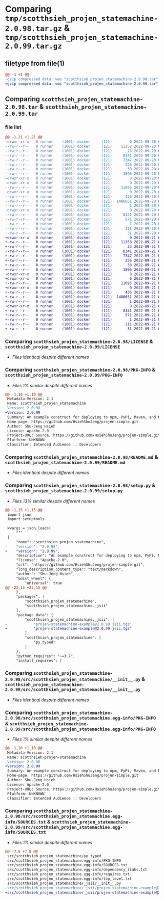 # Comparing `tmp/scotthsieh_projen_statemachine-2.0.98.tar.gz` & `tmp/scotthsieh_projen_statemachine-2.0.99.tar.gz`

## filetype from file(1)

```diff
@@ -1 +1 @@
-gzip compressed data, was "scotthsieh_projen_statemachine-2.0.98.tar", last modified: Tue Sep 20 01:51:03 2022, max compression
+gzip compressed data, was "scotthsieh_projen_statemachine-2.0.99.tar", last modified: Wed Sep 21 01:58:40 2022, max compression
```

## Comparing `scotthsieh_projen_statemachine-2.0.98.tar` & `scotthsieh_projen_statemachine-2.0.99.tar`

### file list

```diff
@@ -1,21 +1,21 @@
-drwxr-xr-x   0 runner    (1001) docker     (121)        0 2022-09-20 01:51:03.366166 scotthsieh_projen_statemachine-2.0.98/
--rw-r--r--   0 runner    (1001) docker     (121)    11358 2022-09-20 01:50:51.000000 scotthsieh_projen_statemachine-2.0.98/LICENSE
--rw-r--r--   0 runner    (1001) docker     (121)       23 2022-09-20 01:50:51.000000 scotthsieh_projen_statemachine-2.0.98/MANIFEST.in
--rw-r--r--   0 runner    (1001) docker     (121)     8341 2022-09-20 01:51:03.366166 scotthsieh_projen_statemachine-2.0.98/PKG-INFO
--rw-r--r--   0 runner    (1001) docker     (121)     7347 2022-09-20 01:50:51.000000 scotthsieh_projen_statemachine-2.0.98/README.md
--rw-r--r--   0 runner    (1001) docker     (121)      236 2022-09-20 01:50:51.000000 scotthsieh_projen_statemachine-2.0.98/pyproject.toml
--rw-r--r--   0 runner    (1001) docker     (121)       38 2022-09-20 01:51:03.366166 scotthsieh_projen_statemachine-2.0.98/setup.cfg
--rw-r--r--   0 runner    (1001) docker     (121)     1896 2022-09-20 01:50:51.000000 scotthsieh_projen_statemachine-2.0.98/setup.py
-drwxr-xr-x   0 runner    (1001) docker     (121)        0 2022-09-20 01:51:03.362166 scotthsieh_projen_statemachine-2.0.98/src/
-drwxr-xr-x   0 runner    (1001) docker     (121)        0 2022-09-20 01:51:03.362166 scotthsieh_projen_statemachine-2.0.98/src/scotthsieh_projen_statemachine/
--rw-r--r--   0 runner    (1001) docker     (121)    11695 2022-09-20 01:50:51.000000 scotthsieh_projen_statemachine-2.0.98/src/scotthsieh_projen_statemachine/__init__.py
-drwxr-xr-x   0 runner    (1001) docker     (121)        0 2022-09-20 01:51:03.362166 scotthsieh_projen_statemachine-2.0.98/src/scotthsieh_projen_statemachine/_jsii/
--rw-r--r--   0 runner    (1001) docker     (121)      436 2022-09-20 01:50:51.000000 scotthsieh_projen_statemachine-2.0.98/src/scotthsieh_projen_statemachine/_jsii/__init__.py
--rw-r--r--   0 runner    (1001) docker     (121)  1486651 2022-09-20 01:50:51.000000 scotthsieh_projen_statemachine-2.0.98/src/scotthsieh_projen_statemachine/_jsii/projen-statemachine-example@2.0.98.jsii.tgz
--rw-r--r--   0 runner    (1001) docker     (121)        1 2022-09-20 01:50:51.000000 scotthsieh_projen_statemachine-2.0.98/src/scotthsieh_projen_statemachine/py.typed
-drwxr-xr-x   0 runner    (1001) docker     (121)        0 2022-09-20 01:51:03.362166 scotthsieh_projen_statemachine-2.0.98/src/scotthsieh_projen_statemachine.egg-info/
--rw-r--r--   0 runner    (1001) docker     (121)     8341 2022-09-20 01:51:02.000000 scotthsieh_projen_statemachine-2.0.98/src/scotthsieh_projen_statemachine.egg-info/PKG-INFO
--rw-r--r--   0 runner    (1001) docker     (121)      571 2022-09-20 01:51:03.000000 scotthsieh_projen_statemachine-2.0.98/src/scotthsieh_projen_statemachine.egg-info/SOURCES.txt
--rw-r--r--   0 runner    (1001) docker     (121)        1 2022-09-20 01:51:02.000000 scotthsieh_projen_statemachine-2.0.98/src/scotthsieh_projen_statemachine.egg-info/dependency_links.txt
--rw-r--r--   0 runner    (1001) docker     (121)      111 2022-09-20 01:51:03.000000 scotthsieh_projen_statemachine-2.0.98/src/scotthsieh_projen_statemachine.egg-info/requires.txt
--rw-r--r--   0 runner    (1001) docker     (121)       31 2022-09-20 01:51:03.000000 scotthsieh_projen_statemachine-2.0.98/src/scotthsieh_projen_statemachine.egg-info/top_level.txt
+drwxr-xr-x   0 runner    (1001) docker     (121)        0 2022-09-21 01:58:40.342409 scotthsieh_projen_statemachine-2.0.99/
+-rw-r--r--   0 runner    (1001) docker     (121)    11358 2022-09-21 01:58:23.000000 scotthsieh_projen_statemachine-2.0.99/LICENSE
+-rw-r--r--   0 runner    (1001) docker     (121)       23 2022-09-21 01:58:23.000000 scotthsieh_projen_statemachine-2.0.99/MANIFEST.in
+-rw-r--r--   0 runner    (1001) docker     (121)     8341 2022-09-21 01:58:40.342409 scotthsieh_projen_statemachine-2.0.99/PKG-INFO
+-rw-r--r--   0 runner    (1001) docker     (121)     7347 2022-09-21 01:58:23.000000 scotthsieh_projen_statemachine-2.0.99/README.md
+-rw-r--r--   0 runner    (1001) docker     (121)      236 2022-09-21 01:58:23.000000 scotthsieh_projen_statemachine-2.0.99/pyproject.toml
+-rw-r--r--   0 runner    (1001) docker     (121)       38 2022-09-21 01:58:40.342409 scotthsieh_projen_statemachine-2.0.99/setup.cfg
+-rw-r--r--   0 runner    (1001) docker     (121)     1896 2022-09-21 01:58:23.000000 scotthsieh_projen_statemachine-2.0.99/setup.py
+drwxr-xr-x   0 runner    (1001) docker     (121)        0 2022-09-21 01:58:40.338409 scotthsieh_projen_statemachine-2.0.99/src/
+drwxr-xr-x   0 runner    (1001) docker     (121)        0 2022-09-21 01:58:40.338409 scotthsieh_projen_statemachine-2.0.99/src/scotthsieh_projen_statemachine/
+-rw-r--r--   0 runner    (1001) docker     (121)    11695 2022-09-21 01:58:23.000000 scotthsieh_projen_statemachine-2.0.99/src/scotthsieh_projen_statemachine/__init__.py
+drwxr-xr-x   0 runner    (1001) docker     (121)        0 2022-09-21 01:58:40.338409 scotthsieh_projen_statemachine-2.0.99/src/scotthsieh_projen_statemachine/_jsii/
+-rw-r--r--   0 runner    (1001) docker     (121)      436 2022-09-21 01:58:23.000000 scotthsieh_projen_statemachine-2.0.99/src/scotthsieh_projen_statemachine/_jsii/__init__.py
+-rw-r--r--   0 runner    (1001) docker     (121)  1486651 2022-09-21 01:58:23.000000 scotthsieh_projen_statemachine-2.0.99/src/scotthsieh_projen_statemachine/_jsii/projen-statemachine-example@2.0.99.jsii.tgz
+-rw-r--r--   0 runner    (1001) docker     (121)        1 2022-09-21 01:58:23.000000 scotthsieh_projen_statemachine-2.0.99/src/scotthsieh_projen_statemachine/py.typed
+drwxr-xr-x   0 runner    (1001) docker     (121)        0 2022-09-21 01:58:40.338409 scotthsieh_projen_statemachine-2.0.99/src/scotthsieh_projen_statemachine.egg-info/
+-rw-r--r--   0 runner    (1001) docker     (121)     8341 2022-09-21 01:58:39.000000 scotthsieh_projen_statemachine-2.0.99/src/scotthsieh_projen_statemachine.egg-info/PKG-INFO
+-rw-r--r--   0 runner    (1001) docker     (121)      571 2022-09-21 01:58:40.000000 scotthsieh_projen_statemachine-2.0.99/src/scotthsieh_projen_statemachine.egg-info/SOURCES.txt
+-rw-r--r--   0 runner    (1001) docker     (121)        1 2022-09-21 01:58:39.000000 scotthsieh_projen_statemachine-2.0.99/src/scotthsieh_projen_statemachine.egg-info/dependency_links.txt
+-rw-r--r--   0 runner    (1001) docker     (121)      111 2022-09-21 01:58:40.000000 scotthsieh_projen_statemachine-2.0.99/src/scotthsieh_projen_statemachine.egg-info/requires.txt
+-rw-r--r--   0 runner    (1001) docker     (121)       31 2022-09-21 01:58:40.000000 scotthsieh_projen_statemachine-2.0.99/src/scotthsieh_projen_statemachine.egg-info/top_level.txt
```

### Comparing `scotthsieh_projen_statemachine-2.0.98/LICENSE` & `scotthsieh_projen_statemachine-2.0.99/LICENSE`

 * *Files identical despite different names*

### Comparing `scotthsieh_projen_statemachine-2.0.98/PKG-INFO` & `scotthsieh_projen_statemachine-2.0.99/PKG-INFO`

 * *Files 1% similar despite different names*

```diff
@@ -1,10 +1,10 @@
 Metadata-Version: 2.1
 Name: scotthsieh_projen_statemachine
-Version: 2.0.98
+Version: 2.0.99
 Summary: An example construct for deploying to npm, PyPi, Maven, and Nuget with Amazon API Gateway and AWS Step Functions.
 Home-page: https://github.com/HsiehShuJeng/projen-simple.git
 Author: Shu-Jeng Hsieh
 License: Apache-2.0
 Project-URL: Source, https://github.com/HsiehShuJeng/projen-simple.git
 Platform: UNKNOWN
 Classifier: Intended Audience :: Developers
```

### Comparing `scotthsieh_projen_statemachine-2.0.98/README.md` & `scotthsieh_projen_statemachine-2.0.99/README.md`

 * *Files identical despite different names*

### Comparing `scotthsieh_projen_statemachine-2.0.98/setup.py` & `scotthsieh_projen_statemachine-2.0.99/setup.py`

 * *Files 13% similar despite different names*

```diff
@@ -1,15 +1,15 @@
 import json
 import setuptools
 
 kwargs = json.loads(
     """
 {
     "name": "scotthsieh_projen_statemachine",
-    "version": "2.0.98",
+    "version": "2.0.99",
     "description": "An example construct for deploying to npm, PyPi, Maven, and Nuget with Amazon API Gateway and AWS Step Functions.",
     "license": "Apache-2.0",
     "url": "https://github.com/HsiehShuJeng/projen-simple.git",
     "long_description_content_type": "text/markdown",
     "author": "Shu-Jeng Hsieh",
     "bdist_wheel": {
         "universal": true
@@ -22,15 +22,15 @@
     },
     "packages": [
         "scotthsieh_projen_statemachine",
         "scotthsieh_projen_statemachine._jsii"
     ],
     "package_data": {
         "scotthsieh_projen_statemachine._jsii": [
-            "projen-statemachine-example@2.0.98.jsii.tgz"
+            "projen-statemachine-example@2.0.99.jsii.tgz"
         ],
         "scotthsieh_projen_statemachine": [
             "py.typed"
         ]
     },
     "python_requires": "~=3.7",
     "install_requires": [
```

### Comparing `scotthsieh_projen_statemachine-2.0.98/src/scotthsieh_projen_statemachine/__init__.py` & `scotthsieh_projen_statemachine-2.0.99/src/scotthsieh_projen_statemachine/__init__.py`

 * *Files identical despite different names*

### Comparing `scotthsieh_projen_statemachine-2.0.98/src/scotthsieh_projen_statemachine.egg-info/PKG-INFO` & `scotthsieh_projen_statemachine-2.0.99/src/scotthsieh_projen_statemachine.egg-info/PKG-INFO`

 * *Files 1% similar despite different names*

```diff
@@ -1,10 +1,10 @@
 Metadata-Version: 2.1
 Name: scotthsieh-projen-statemachine
-Version: 2.0.98
+Version: 2.0.99
 Summary: An example construct for deploying to npm, PyPi, Maven, and Nuget with Amazon API Gateway and AWS Step Functions.
 Home-page: https://github.com/HsiehShuJeng/projen-simple.git
 Author: Shu-Jeng Hsieh
 License: Apache-2.0
 Project-URL: Source, https://github.com/HsiehShuJeng/projen-simple.git
 Platform: UNKNOWN
 Classifier: Intended Audience :: Developers
```

### Comparing `scotthsieh_projen_statemachine-2.0.98/src/scotthsieh_projen_statemachine.egg-info/SOURCES.txt` & `scotthsieh_projen_statemachine-2.0.99/src/scotthsieh_projen_statemachine.egg-info/SOURCES.txt`

 * *Files 1% similar despite different names*

```diff
@@ -7,8 +7,8 @@
 src/scotthsieh_projen_statemachine/py.typed
 src/scotthsieh_projen_statemachine.egg-info/PKG-INFO
 src/scotthsieh_projen_statemachine.egg-info/SOURCES.txt
 src/scotthsieh_projen_statemachine.egg-info/dependency_links.txt
 src/scotthsieh_projen_statemachine.egg-info/requires.txt
 src/scotthsieh_projen_statemachine.egg-info/top_level.txt
 src/scotthsieh_projen_statemachine/_jsii/__init__.py
-src/scotthsieh_projen_statemachine/_jsii/projen-statemachine-example@2.0.98.jsii.tgz
+src/scotthsieh_projen_statemachine/_jsii/projen-statemachine-example@2.0.99.jsii.tgz
```


